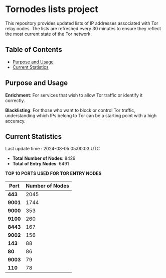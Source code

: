 # Tornodes lists project

This repository provides updated lists of IP addresses associated with Tor relay nodes. The lists are refreshed every 30 minutes to ensure they reflect the most current state of the Tor network.

## Table of Contents

- [Purpose and Usage](#purpose-and-usage)
- [Current Statistics](#current-statistics)


## Purpose and Usage

**Enrichment**: For services that wish to allow Tor traffic or identify it correctly.

**Blacklisting**: For those who want to block or control Tor traffic, understanding which IPs belong to Tor can be a starting point with a high accuracy.

## Current Statistics

Last update time : 2024-08-05 05:00:03 UTC

- **Total Number of Nodes**: 8429
- **Total of Entry Nodes**: 6491

**TOP 10 PORTS USED FOR TOR ENTRY NODES**

| **Port** | **Number of Nodes** |
|------|-----------------|
| **443**   | 2045  |
| **9001**   | 1744  |
| **9000**   | 353  |
| **9100**   | 260  |
| **8443**   | 167  |
| **9002**   | 156  |
| **143**   | 88  |
| **80**   | 86  |
| **9003**   | 79  |
| **110**   | 78  |

